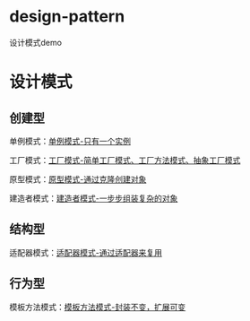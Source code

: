 # design-pattern
设计模式demo



# 设计模式

## 创建型

单例模式：[单例模式-只有一个实例](https://turbosnail.top/blog/design-pattern-singleton/)

工厂模式：[工厂模式-简单工厂模式、工厂方法模式、抽象工厂模式](https://turbosnail.top/blog/design-pattern-factory/)

原型模式：[原型模式-通过克隆创建对象](https://turbosnail.top/blog/design-pattern-prototype/)

建造者模式：[建造者模式-一步步组装复杂的对象](https://turbosnail.top/blog/design-pattern-builder/)

## 结构型

适配器模式：[适配器模式-通过适配器来复用](https://turbosnail.top/blog/design-pattern-adapter/)

## 行为型

模板方法模式：[模板方法模式-封装不变，扩展可变](https://turbosnail.top/blog/design-pattern-template/)